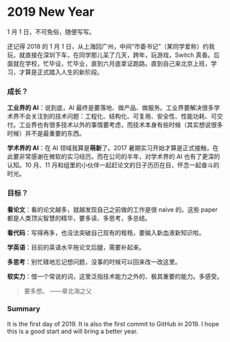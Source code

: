 # 2019 New Year

1 月 1 日，不可免俗，随便写写。

还记得 2018 的 1 月 1 日，从上海回广州，中间“市委书记”（某同学爱称）约我玩，就直接在深圳下车，在同学那儿呆了几天，跨年，玩游戏，Switch 真香。后面就在学校，忙毕设，忙毕业，直到六月底拿证跑路。直到自己来北京上班，学习，才算是正式踏入人生的新阶段。

### 成长？

**工业界的 AI**：说到底，AI 最终是要落地、做产品、做服务。工业界要解决很多学术界不会关注到的技术问题：工程化、结构化、可复用、安全性、性能功耗、可交付。工业界也有很多技术以外的事情要考虑，而技术本身有些时候（其实想说很多时候）并不是最重要的东西。

**学术界的 AI**：在 AI 领域我算是**萌新**了。2017 暑期实习开始才算是正式接触，在此要非常感谢在微软的实习经历。而在公司的半年，对学术界的 AI 也有了更深的认知。10 月、11 月和组里的小伙伴一起赶论文的日子历历在目，怀念一起奋斗的时光。

### 目标？

**看论文**：看的论文越多，就越发现自己之前做的工作是很 naive 的。这些 paper 都是人类顶尖智慧的精华，要多读、多思考，多总结。

**看代码**：写得再多，也没法突破自己现有的桎梏，要输入新血液新知识啦。

**学英语**：目前的英语水平拖论文后腿，需要补起来。

**多思考**：别忙碌地忘记想问题，没事的时候可以回来改一改这里。

**软实力**：借一个常说的词，这里泛指技术能力之外的、极其重要的能力。多感受。

> 要多想。        ——章北海之父

### Summary

It is the first day of 2019. It is also the first commit to GitHub in 2019. I hope this is a good start and will bring a better year.


